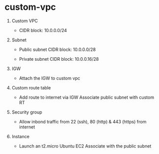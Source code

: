 # custom-vpc

1. Custom VPC
    - CIDR block: 10.0.0.0/24

2. Subnet
    - Public subnet
      CIDR block: 10.0.0.0/28
    
    - Private subnet
      CIDR block: 10.0.0.16/28

3. IGW
    - Attach the IGW to custom vpc

4. Custom route table
    - Add route to internet via IGW
      Associate public subnet with custom RT
      
5. Security group
    - Allow inbond traffic from 22 (ssh), 80 (http) & 443 (https) from internet

6. Instance
    - Launch an t2.micro Ubuntu EC2
      Associate with the public subnet

 